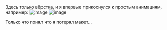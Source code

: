 Здесь только вёрстка, и я впервые прикоснулся к простым анимациям, например: 
![image](https://github.com/user-attachments/assets/2bd7bc3f-117c-46ca-a75d-ef05f82261a7) 
![image](https://github.com/user-attachments/assets/a0d52d19-ad1a-479e-8e4a-0da51ea5ae49)

Только что понял что я потерял макет...


